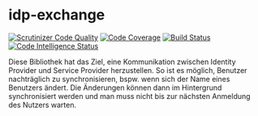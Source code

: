 # idp-exchange

[![Scrutinizer Code Quality](https://scrutinizer-ci.com/g/SchulIT/idp-exchange/badges/quality-score.png?b=master)](https://scrutinizer-ci.com/g/SchulIT/idp-exchange/?branch=master)
[![Code Coverage](https://scrutinizer-ci.com/g/SchulIT/idp-exchange/badges/coverage.png?b=master)](https://scrutinizer-ci.com/g/SchulIT/idp-exchange/?branch=master)
[![Build Status](https://travis-ci.org/SchulIT/idp-exchange.svg?branch=master)](https://travis-ci.org/SchulIT/idp-exchange)
[![Code Intelligence Status](https://scrutinizer-ci.com/g/SchulIT/idp-exchange/badges/code-intelligence.svg?b=master)](https://scrutinizer-ci.com/code-intelligence)

Diese Bibliothek hat das Ziel, eine Kommunikation zwischen Identity Provider und Service Provider herzustellen. So ist es möglich, Benutzer nachträglich zu synchronisieren, bspw. wenn sich der Name eines Benutzers ändert. Die Änderungen können dann im Hintergrund synchronisiert werden und man muss nicht bis zur nächsten Anmeldung des Nutzers warten.


